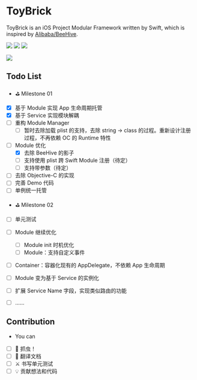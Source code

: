 # ToyBrick
ToyBrick is an iOS Project Modular Framework written by Swift, which is inspired by [Alibaba/BeeHive](https://github.com/alibaba/BeeHive).

![](https://img.shields.io/badge/language-swift-orange.svg)
![](https://img.shields.io/cocoapods/v/ToyBrick.svg?style=flat)
![](https://img.shields.io/cocoapods/p/ToyBrick.svg?style=flat)

[![](https://img.shields.io/badge/WeiBo-@陈某豪-blue.svg)](https://weibo.com/bj416)

## Todo List

* ⛳️ Milestone 01
- [x] 基于 Module 实现 App 生命周期托管 
- [x] 基于 Service 实现模块解耦
- [ ] 重构 Module Manager
    - [ ] 暂时去除加载 plist 的支持，去除 string -> class 的过程。重新设计注册过程，不再依赖 OC 的 Runtime 特性
- [ ] Module 优化
    - [x] 去除 BeeHive 的影子
    - [ ] 支持使用 plist 跨 Swift Module 注册（待定）
    - [ ] 支持带参数（待定）
- [ ] 去除 Objective-C 的实现
- [ ] 完善 Demo 代码
- [ ] 单例统一托管

* ⛳️ Milestone 02
- [ ] 单元测试
- [ ] Module 继续优化
    - [ ] Module init 时机优化
    - [ ] Module：支持自定义事件
- [ ] Container：容器化现有的 AppDelegate，不依赖 App 生命周期
- [ ] Module 变为基于 Service 的实例化
- [ ] 扩展 Service Name 字段，实现类似路由的功能
- [ ] ……


## Contribution

* You can
- [ ] 🐞 抓虫！
- [ ] 📖 翻译文档
- [ ] ⚔️ 书写单元测试
- [ ] 💡 贡献想法和代码

